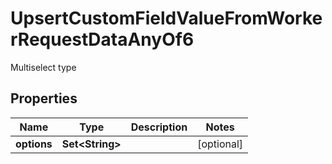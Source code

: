 

# UpsertCustomFieldValueFromWorkerRequestDataAnyOf6

Multiselect type

## Properties

| Name | Type | Description | Notes |
|------------ | ------------- | ------------- | -------------|
|**options** | **Set&lt;String&gt;** |  |  [optional] |




